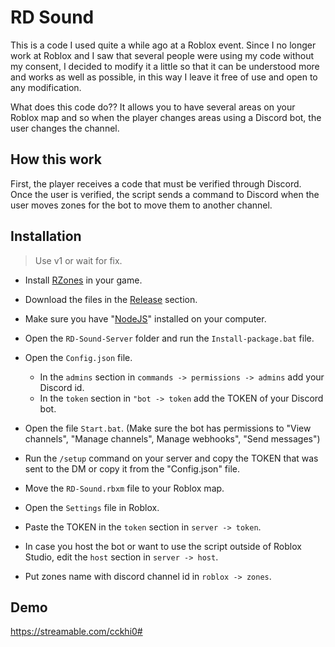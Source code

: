 
# RD Sound
This is a code I used quite a while ago at a Roblox event. Since I no longer work at Roblox and I saw that several people were using my code without my consent, I decided to modify it a little so that it can be understood more and works as well as possible, in this way I leave it free of use and open to any modification.

What does this code do?? It allows you to have several areas on your Roblox map and so when the player changes areas using a Discord bot, the user changes the channel.

## How this work
First, the player receives a code that must be verified through Discord. Once the user is verified, the script sends a command to Discord when the user moves zones for the bot to move them to another channel.

## Installation
> Use v1 or wait for fix.
- Install [RZones](https://github.com/Locardium/RZones) in your game.

- Download the files in the [Release](https://github.com/locardium/RD-Sound/releases/tag/v2.0.0) section.
- Make sure you have "[NodeJS](https://nodejs.org/es)" installed on your computer.
- Open the `RD-Sound-Server` folder and run the `Install-package.bat` file.
- Open the `Config.json` file.
     - In the `admins` section in `commands -> permissions -> admins` add your Discord id.
     - In the `token` section in `"bot -> token` add the TOKEN of your Discord bot.
- Open the file `Start.bat`. (Make sure the bot has permissions to "View channels", "Manage channels", Manage webhooks", "Send messages")
- Run the `/setup` command on your server and copy the TOKEN that was sent to the DM or copy it from the "Config.json" file.
- Move the `RD-Sound.rbxm` file to your Roblox map.
- Open the `Settings` file in Roblox.
- Paste the TOKEN in the `token` section in `server -> token`.
- In case you host the bot or want to use the script outside of Roblox Studio, edit the `host` section in `server -> host`.
- Put zones name with discord channel id in `roblox -> zones`.

## Demo
https://streamable.com/cckhi0#

